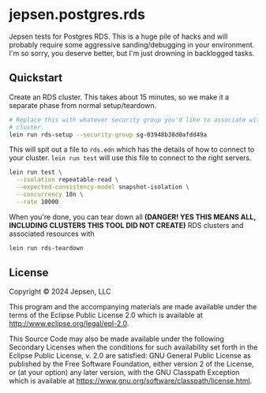 # jepsen.postgres.rds

Jepsen tests for Postgres RDS. This is a huge pile of hacks and will probably
require some aggressive sanding/debugging in your environment. I'm so sorry,
you deserve better, but I'm just drowning in backlogged tasks.

## Quickstart

Create an RDS cluster. This takes about 15 minutes, so we make it a separate
phase from normal setup/teardown.

```sh
# Replace this with whatever security group you'd like to associate with your
# cluster.
lein run rds-setup --security-group sg-03948b38d0afdd49a
```

This will spit out a file to `rds.edn` which has the details of how to connect
to your cluster. `lein run test` will use this file to connect to the right
servers.

```sh
lein run test \
  --isolation repeatable-read \
  --expected-consistency-model snapshot-isolation \
  --concurrency 10n \
  --rate 10000
```

When you're done, you can tear down all <b>(DANGER! YES THIS MEANS ALL,
INCLUDING CLUSTERS THIS TOOL DID NOT CREATE)</b> RDS clusters and associated
resources with

```sh
lein run rds-teardown
```

## License

Copyright © 2024 Jepsen, LLC

This program and the accompanying materials are made available under the
terms of the Eclipse Public License 2.0 which is available at
http://www.eclipse.org/legal/epl-2.0.

This Source Code may also be made available under the following Secondary
Licenses when the conditions for such availability set forth in the Eclipse
Public License, v. 2.0 are satisfied: GNU General Public License as published by
the Free Software Foundation, either version 2 of the License, or (at your
option) any later version, with the GNU Classpath Exception which is available
at https://www.gnu.org/software/classpath/license.html.
